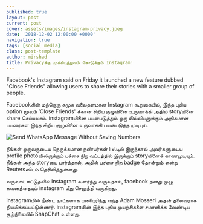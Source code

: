 ```yaml
---
published: true
layout: post
current: post
cover: assets/images/instagram-privacy.jpeg
date: '2018-12-02 12:00:00 +0000'
navigation: true
tags: [social media]
class: post-template
author: mirshad
title: Privacyக்கு முக்கியத்துவம் கொடுக்கும் Instagram!
---
```

Facebook's Instagram said on Friday it launched a new feature dubbed "Close Friends" allowing users to share their stories with a smaller group of people.

Facebookகின் மற்றொரு சமூக வலைதளமான Instagram கூறுகையில், இந்த புதிய option மூலம் ‘Close Friends' க்கான சிறிய குழுவினை உருவாக்கி அதில் storyயினை share செய்யலாம். instagramமினை பயன்படுத்தும் ஒரு மில்லியனுக்கும் அதிகமான பயனர்கள் இந்த சிறிய குழுவினை உருவாக்கி பயன்படுத்த முடியும்.

<p><img src="https://techlanka.lk/assets/images/instagram-privacy-1.jpg" alt="Send WhatsApp Message Without Saving Numbers" /></p>

நீங்கள் ஒருவருடைய நெருக்கமான நண்பர்கள் listடில் இருந்தால் அவர்களுடைய profile photoவிலிருக்கும் பச்சை நிற வட்டத்தில் இருக்கும் storyயினைக் காணமுடியும். நீங்கள் அந்த storyயை பார்த்தால், அதில் பச்சை நிற badge தோன்றும் என்று Reutersஸிடம் தெரிவித்துள்ளது.

வருவாய் ஈட்டுதலில் instagram வளர்ந்து வருவதால், facebook தனது முழு கவனத்தையும் instagram மீது செலுத்தி வருகிறது.

instagramமில் நீண்ட நாட்களாக பணிபுரிந்து வந்த  Adam Mosseri அதன் தலைவராக நியமிக்கப்பட்டுள்ளார். instagramமின் இந்த புதிய முயற்சிகளை சமாளிக்க வேண்டிய சூழ்நிலையில் SnapChat உள்ளது.
 
